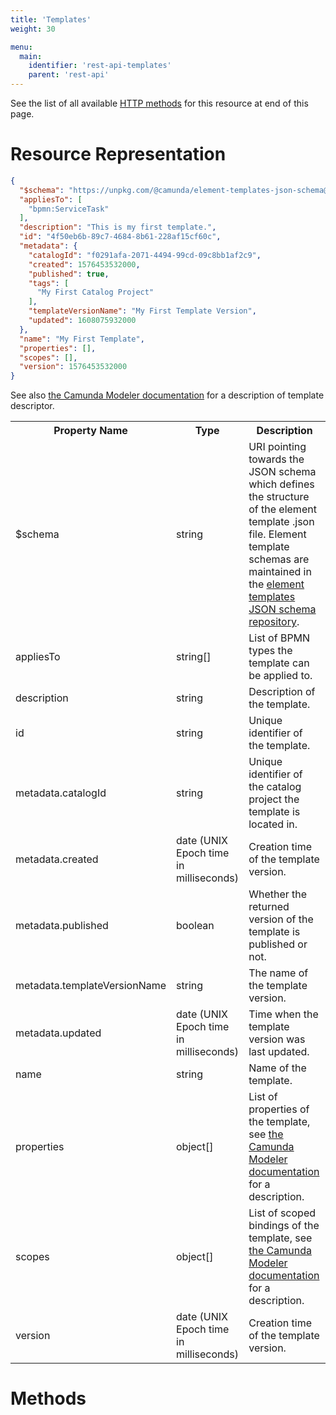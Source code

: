 ```yaml
---
title: 'Templates'
weight: 30

menu:
  main:
    identifier: 'rest-api-templates'
    parent: 'rest-api'
---
```


See the list of all available [HTTP methods](#methods) for this resource at end of this page.

# Resource Representation

```json
{
  "$schema": "https://unpkg.com/@camunda/element-templates-json-schema@0.4.0/resources/schema.json",
  "appliesTo": [
    "bpmn:ServiceTask"
  ],
  "description": "This is my first template.",
  "id": "4f50eb6b-89c7-4684-8b61-228af15cf60c",
  "metadata": {
    "catalogId": "f0291afa-2071-4494-99cd-09c8bb1af2c9",
    "created": 1576453532000,
    "published": true,
    "tags": [
      "My First Catalog Project"
    ],
    "templateVersionName": "My First Template Version",
    "updated": 1608075932000
  },
  "name": "My First Template",
  "properties": [],
  "scopes": [],
  "version": 1576453532000
}
```

See also [the Camunda Modeler documentation](https://github.com/camunda/camunda-modeler/tree/master/docs/element-templates#defining-templates) for a description of template descriptor.

<table class="table table-striped">
  <tr>
    <th>Property Name</th>
    <th>Type</th>
    <th>Description</th>
  </tr>
  <tr>
    <td>$schema</td>
    <td>string</td>
    <td>URI pointing towards the JSON schema which defines the structure of the element template .json file. Element template schemas are maintained in the <a href="https://github.com/camunda/element-templates-json-schema">element templates JSON schema repository</a>.</td>
  </tr>
  <tr>
    <td>appliesTo</td>
    <td>string[]</td>
    <td>List of BPMN types the template can be applied to.</td>
  </tr>
  <tr>
    <td>description</td>
    <td>string</td>
    <td>Description of the template.</td>
  </tr>
  <tr>
    <td>id</td>
    <td>string</td>
    <td>Unique identifier of the template.</td>
  </tr>
  <tr>
    <td>metadata.catalogId</td>
    <td>string</td>
    <td>Unique identifier of the catalog project the template is located in.</td>
  </tr>
  <tr>
    <td>metadata.created</td>
    <td>date (UNIX Epoch time in milliseconds)</td>
    <td>Creation time of the template version.</td>
  </tr>
  <tr>
    <td>metadata.published</td>
    <td>boolean</td>
    <td>Whether the returned version of the template is published or not.</td>
  </tr>
  <tr>
    <td>metadata.templateVersionName</td>
    <td>string</td>
    <td>The name of the template version.</td>
  </tr>
  <tr>
    <td>metadata.updated</td>
    <td>date (UNIX Epoch time in milliseconds)</td>
    <td>Time when the template version was last updated.</td>
  </tr>
  <tr>
    <td>name</td>
    <td>string</td>
    <td>Name of the template.</td>
  </tr>
  <tr>
    <td>properties</td>
    <td>object[]</td>
    <td>List of properties of the template, see <a href="https://github.com/camunda/camunda-modeler/tree/master/docs/element-templates#defining-template-properties">the Camunda Modeler documentation</a> for a description.</td>
  </tr>
  <tr>
    <td>scopes</td>
    <td>object[]</td>
    <td>List of scoped bindings of the template, see <a href="https://github.com/camunda/camunda-modeler/tree/master/docs/element-templates#scoped-bindings">the Camunda Modeler documentation</a> for a description.</td>
  </tr>
  <tr>
    <td>version</td>
    <td>date (UNIX Epoch time in milliseconds)</td>
    <td>Creation time of the template version.</td>
  </tr>
</table>

# Methods
